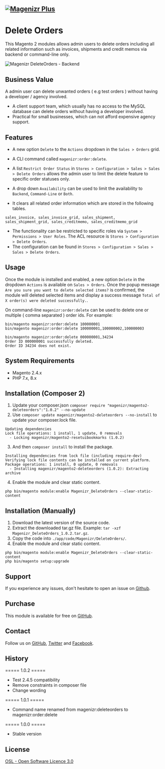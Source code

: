 [![Magenizr Plus](https://images2.imgbox.com/11/6b/yVOOloaA_o.gif)](https://account.magenizr.com)
---

# Delete Orders
This Magento 2 modules allows admin users to delete orders including all related information such as invoices, shipments and credit memos via backend or command-line only.

![Magenizr DeleteOrders - Backend](https://images2.imgbox.com/80/dd/N2mi9fuh_o.png)

## Business Value
A admin user can delete unwanted orders ( e.g test orders ) without having a developer / agency involved.

* A client support team, which usually has no access to the MySQL database can delete orders without having a developer involved.
* Practical for small businesses, which can not afford expensive agency support.

## Features
* A new option `Delete` to the `Actions` dropdown in the `Sales > Orders` grid.
* A CLI command called `magenizr:order:delete`.
* A list `Restrict Order Status` in `Stores > Configuration > Sales > Sales > Delete Orders` allows the admin user to limit the delete feature to specific order statuses only.
* A drop down `Availability` can be used to limit the availability to `Backend`, `Command-Line` or `Both`.

* It clears all related order information which are stored in the following tables.

```
sales_invoice, sales_invoice_grid, sales_shipment, sales_shipment_grid, sales_creditmemo, sales_creditmemo_grid
```
* The functionality can be restricted to specific roles via `System > Permissions > User Roles`. The ACL resource is `Stores > Configuration > Delete Orders`.
* The configuration can be found in `Stores > Configuration > Sales > Sales > Delete Orders`.

## Usage
Once the module is installed and enabled, a new option `Delete` in the dropdown `Actions` is available on `Sales > Orders`. Once the popup message `Are you sure you want to delete selected items?` is confirmed, the module will deleted selected items and display a success message `Total of X order(s) were deleted successfully.`.

On command-line `magenizr:order:delete` can be used to delete one or multiple ( comma separated ) order ids. For example:

```
bin/magento magenizr:order:delete 100000001
bin/magento magenizr:order:delete 100000001,100000002,100000003
```

```
bin/magento magenizr:order:delete 000000001,34234
Order ID 000000001 successfully deleted.
Order ID 34234 does not exist.
```

## System Requirements
* Magento 2.4.x
* PHP 7.x, 8.x

## Installation (Composer 2)

1. Update your composer.json `composer require "magenizr/magento2-deleteorders":"1.0.2" --no-update`
2. Use `composer update magenizr/magento2-deleteorders --no-install` to update your composer.lock file.

```
Updating dependencies
Lock file operations: 1 install, 1 update, 0 removals
  - Locking magenizr/magento2-resetuibookmarks (1.0.2)
```

3. And then `composer install` to install the package.

```
Installing dependencies from lock file (including require-dev)
Verifying lock file contents can be installed on current platform.
Package operations: 1 install, 0 update, 0 removals
  - Installing magenizr/magento2-deleteorders (1.0.2): Extracting archive
```

4. Enable the module and clear static content.

```
php bin/magento module:enable Magenizr_DeleteOrders --clear-static-content
```

## Installation (Manually)
1. Download the latest version of the source code.
2. Extract the downloaded tar.gz file. Example: `tar -xzf Magenizr_DeleteOrders_1.0.2.tar.gz`.
3. Copy the code into `./app/code/Magenizr/DeleteOrders/`.
4. Enable the module and clear static content.

```
php bin/magento module:enable Magenizr_DeleteOrders --clear-static-content
php bin/magento setup:upgrade
```

## Support
If you experience any issues, don't hesitate to open an issue on [Github](https://github.com/magenizr/Magenizr_Debugger/issues).

## Purchase
This module is available for free on [GitHub](https://github.com/magenizr).

## Contact
Follow us on [GitHub](https://github.com/magenizr), [Twitter](https://twitter.com/magenizr) and [Facebook](https://www.facebook.com/magenizr).

## History
===== 1.0.2 =====
* Test 2.4.5 compatibility
* Remove constraints in composer file
* Change wording

===== 1.0.1 =====
* Command name renamed from magenizr:deleteorders to magenizr:order:delete

===== 1.0.0 =====
* Stable version

## License
[OSL - Open Software Licence 3.0](http://opensource.org/licenses/osl-3.0.php)
